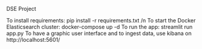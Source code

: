 DSE Project

To install requirements: pip install -r requirements.txt /n
To start the Docker Elasticsearch cluster: docker-compose up -d
To run the app: streamlit run app.py
To have a graphic user interface and to ingest data, use kibana on http://localhost:5601/
